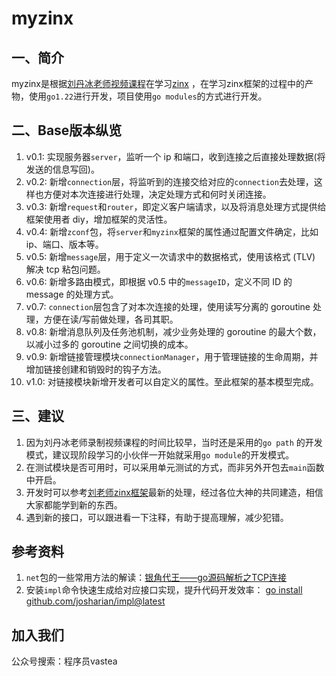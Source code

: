 # myzinx

## 一、简介

myzinx是根据[刘丹冰老师视频课程](https://www.bilibili.com/video/av71067087/)在学习[zinx](https://github.com/aceld/zinx)
，在学习zinx框架的过程中的产物，使用`go1.22`进行开发，项目使用`go modules`的方式进行开发。

## 二、Base版本纵览

1. v0.1: 实现服务器`server`，监听一个 ip 和端口，收到连接之后直接处理数据(将发送的信息写回)。
2. v0.2: 新增`connection`层，将监听到的连接交给对应的`connection`去处理，这样也方便对本次连接进行处理，决定处理方式和何时关闭连接。
3. v0.3: 新增`request`和`router`，即定义客户端请求，以及将消息处理方式提供给框架使用者 diy，增加框架的灵活性。
4. v0.4: 新增`zconf`包，将`server`和`myzinx`框架的属性通过配置文件确定，比如 ip、端口、版本等。
5. v0.5: 新增`message`层，用于定义一次请求中的数据格式，使用该格式 (TLV) 解决 tcp 粘包问题。
6. v0.6: 新增多路由模式，即根据 v0.5 中的`messageID`，定义不同 ID 的 message 的处理方式。
7. v0.7: `connection`层包含了对本次连接的处理，使用读写分离的 goroutine 处理，方便在读/写前做处理，各司其职。
8. v0.8: 新增消息队列及任务池机制，减少业务处理的 goroutine 的最大个数，以减小过多的 goroutine 之间切换的成本。
9. v0.9: 新增链接管理模块`connectionManager`，用于管理链接的生命周期，并增加链接创建和销毁时的钩子方法。
10. v1.0: 对链接模块新增开发者可以自定义的属性。至此框架的基本模型完成。

## 三、建议

1. 因为刘丹冰老师录制视频课程的时间比较早，当时还是采用的`go path`
   的开发模式，建议现阶段学习的小伙伴一开始就采用`go module`的开发模式。
2. 在测试模块是否可用时，可以采用单元测试的方式，而非另外开包去`main`函数中开启。
3. 开发时可以参考[刘老师zinx框架](https://github.com/aceld/zinx)最新的处理，经过各位大神的共同建造，相信大家都能学到新的东西。
4. 遇到新的接口，可以跟进看一下注释，有助于提高理解，减少犯错。

## 参考资料

1. `net`包的一些常用方法的解读：[银角代王——go源码解析之TCP连接](https://www.jianshu.com/p/8e41a7aa5f07)
2. 安装`impl`命令快速生成给对应接口实现，提升代码开发效率：
   [go install github.com/josharian/impl@latest](https://github.com/josharian/impl)

## 加入我们

公众号搜索：程序员vastea

